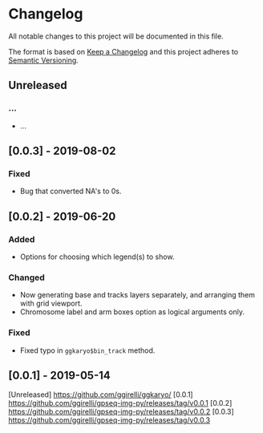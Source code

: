 # Changelog
All notable changes to this project will be documented in this file.

The format is based on [Keep a Changelog](http://keepachangelog.com/en/1.0.0/)
and this project adheres to [Semantic Versioning](http://semver.org/spec/v2.0.0.html).

## Unreleased
###  ...
- ...

## [0.0.3] - 2019-08-02
### Fixed
- Bug that converted NA's to 0s.

## [0.0.2] - 2019-06-20
### Added
- Options for choosing which legend(s) to show.

### Changed
- Now generating base and tracks layers separately, and arranging them with grid viewport.
- Chromosome label and arm boxes option as logical arguments only.

### Fixed
- Fixed typo in `ggkaryo$bin_track` method.

## [0.0.1] - 2019-05-14

[Unreleased] https://github.com/ggirelli/ggkaryo/
[0.0.1] https://github.com/ggirelli/gpseq-img-py/releases/tag/v0.0.1
[0.0.2] https://github.com/ggirelli/gpseq-img-py/releases/tag/v0.0.2
[0.0.3] https://github.com/ggirelli/gpseq-img-py/releases/tag/v0.0.3
